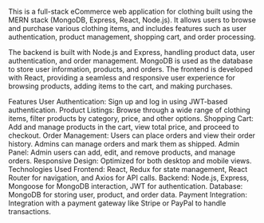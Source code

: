 This is a full-stack eCommerce web application for clothing built using the MERN stack (MongoDB, Express, React, Node.js). It allows users to browse and purchase various clothing items, and includes features such as user authentication, product management, shopping cart, and order processing.

The backend is built with Node.js and Express, handling product data, user authentication, and order management. MongoDB is used as the database to store user information, products, and orders. The frontend is developed with React, providing a seamless and responsive user experience for browsing products, adding items to the cart, and making purchases.

Features
User Authentication: Sign up and log in using JWT-based authentication.
Product Listings: Browse through a wide range of clothing items, filter products by category, price, and other options.
Shopping Cart: Add and manage products in the cart, view total price, and proceed to checkout.
Order Management: Users can place orders and view their order history. Admins can manage orders and mark them as shipped.
Admin Panel: Admin users can add, edit, and remove products, and manage orders.
Responsive Design: Optimized for both desktop and mobile views.
Technologies Used
Frontend: React, Redux for state management, React Router for navigation, and Axios for API calls.
Backend: Node.js, Express, Mongoose for MongoDB interaction, JWT for authentication.
Database: MongoDB for storing user, product, and order data.
Payment Integration: Integration with a payment gateway like Stripe or PayPal to handle transactions.
